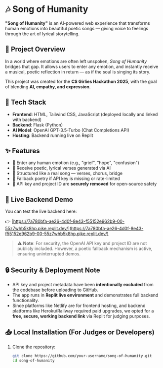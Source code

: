 # 🎶 Song of Humanity

**"Song of Humanity"** is an AI-powered web experience that transforms human emotions into beautiful poetic songs — giving voice to feelings through the art of lyrical storytelling.

## 🌟 Project Overview

In a world where emotions are often left unspoken, *Song of Humanity* bridges that gap. It allows users to enter any emotion, and instantly receive a musical, poetic reflection in return — as if the soul is singing its story.

This project was created for the **CS Girlies Hackathon 2025**, with the goal of blending **AI, empathy, and expression**.

## 🔧 Tech Stack

- **Frontend**: HTML, Tailwind CSS, JavaScript (deployed locally and linked with backend)
- **Backend**: Flask (Python)
- **AI Model**: OpenAI GPT-3.5-Turbo (Chat Completions API)
- **Hosting**: Backend running live on Replit

## ✨ Features

- 🌈 Enter any human emotion (e.g., "grief", "hope", "confusion")
- 🎤 Receive poetic, lyrical verses generated via AI
- 🎼 Structured like a real song — verses, chorus, bridge
- 🔄 Fallback poetry if API key is missing or rate-limited
- 🔐 API key and project ID are **securely removed** for open-source safety

## 📡 Live Backend Demo

You can test the live backend here:

👉 [https://7a780bfa-ae26-4d0f-8e43-f55152e962b9-00-55z7whb5k8hp.pike.replit.dev/](https://7a780bfa-ae26-4d0f-8e43-f55152e962b9-00-55z7whb5k8hp.pike.replit.dev/)

> ⚠️ **Note**: For security, the OpenAI API key and project ID are not publicly included. However, a poetic fallback mechanism is active, ensuring uninterrupted demos.

## 🔒 Security & Deployment Note

- API key and project metadata have been **intentionally excluded** from the codebase before uploading to GitHub.
- The app runs in **Replit live environment** and demonstrates full backend functionality.
- Since platforms like Netlify are for frontend hosting, and backend platforms like Heroku/Railway required paid upgrades, we opted for a **free, secure, working backend link** via Replit for judging purposes.

## 📥 Local Installation (For Judges or Developers)

1. Clone the repository:
   ```bash
   git clone https://github.com/your-username/song-of-humanity.git
   cd song-of-humanity

